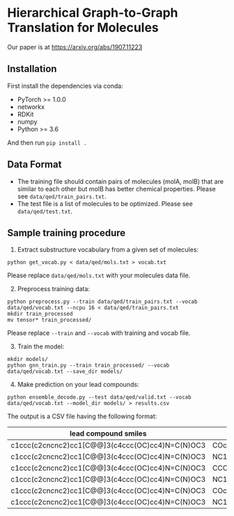 # Hierarchical Graph-to-Graph Translation for Molecules

Our paper is at https://arxiv.org/abs/1907.11223

## Installation
First install the dependencies via conda:
 * PyTorch >= 1.0.0
 * networkx
 * RDKit
 * numpy
 * Python >= 3.6

And then run `pip install .`

## Data Format
* The training file should contain pairs of molecules (molA, molB) that are similar to each other but molB has better chemical properties. Please see `data/qed/train_pairs.txt`.
* The test file is a list of molecules to be optimized. Please see `data/qed/test.txt`.

## Sample training procedure
1. Extract substructure vocabulary from a given set of molecules:
```
python get_vocab.py < data/qed/mols.txt > vocab.txt
```
Please replace `data/qed/mols.txt` with your molecules data file.

2. Preprocess training data:
```
python preprocess.py --train data/qed/train_pairs.txt --vocab data/qed/vocab.txt --ncpu 16 < data/qed/train_pairs.txt
mkdir train_processed
mv tensor* train_processed/
```
Please replace `--train` and `--vocab` with training and vocab file.

3. Train the model:
```
mkdir models/
python gnn_train.py --train train_processed/ --vocab data/qed/vocab.txt --save_dir models/ 
```
4. Make prediction on your lead compounds:
```
python ensemble_decode.py --test data/qed/valid.txt --vocab data/qed/vocab.txt --model_dir models/ > results.csv
```

The output is a CSV file having the following format:

| lead compound smiles | new compound smiles | similarity | 
| -------------------- | ------------------ | ---------- | 
| c1ccc(c2cncnc2)cc1[C@@]3(c4ccc(OC)cc4)N=C(N)OC3 | COc1ccc([C@@]2(c3cccc(C#N)c3)COC(N)=N2)cc1 | 0.6364 | 
| c1ccc(c2cncnc2)cc1[C@@]3(c4ccc(OC)cc4)N=C(N)OC3 | NC1=N[C@@](c2cccc(Cl)c2)(c2cccc(-c3ccccc3)c2)CO1 | 0.5273 | 
| c1ccc(c2cncnc2)cc1[C@@]3(c4ccc(OC)cc4)N=C(N)OC3 | CCOc1ccc([C@@]2([C@]3(c4ccc(OC)cc4)COC(N)=N3)COC(N)=N2)cc1 | 0.4310 |
| c1ccc(c2cncnc2)cc1[C@@]3(c4ccc(OC)cc4)N=C(N)OC3 | NC1=N[C@@](c2ccc(N)cc2)(c2ccc(-c3ccccc3)cc2)CO1 | 0.4717 |
| c1ccc(c2cncnc2)cc1[C@@]3(c4ccc(OC)cc4)N=C(N)OC3 | COc1ccc([C@@H](N)c2cccc(-c3cncnc3)c2)cc1 | 0.4643 | 
| c1ccc(c2cncnc2)cc1[C@@]3(c4ccc(OC)cc4)N=C(N)OC3 | NC1=N[C@@](c2cccc(N)c2)(c2cccc(-c3ccccc3)c2)CO1 | 0.5472 |

